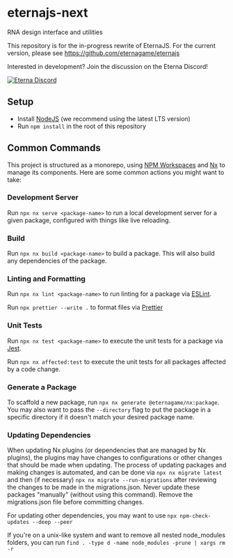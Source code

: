 # eternajs-next

RNA design interface and utilities

This repository is for the in-progress rewrite of EternaJS. For the current version, please see
https://github.com/eternagame/eternajs

Interested in development? Join the discussion on the Eterna Discord!

[![Eterna Discord](https://discord.com/api/guilds/702618517589065758/widget.png?style=banner2)](https://discord.gg/KYeTwux)

## Setup

- Install [NodeJS](https://nodejs.org/en/download/) (we recommend using the latest LTS version)
- Run `npm install` in the root of this repository

## Common Commands

This project is structured as a monorepo, using [NPM Workspaces](https://docs.npmjs.com/cli/v8/using-npm/workspaces)
and [Nx](https://nx.dev/) to manage its components. Here are some common actions you might want to take:

### Development Server

Run `npx nx serve <package-name>` to run a local development server for a given package, configured
with things like live reloading.

### Build

Run `npx nx build <package-name>` to build a package. This will also build any dependencies of the package.

### Linting and Formatting

Run `npx nx lint <package-name>` to run linting for a package via [ESLint](https://eslint.org/).

Run `npx prettier --write .` to format files via [Prettier](https://prettier.io/)

### Unit Tests

Run `npx nx test <package-name>` to execute the unit tests for a package via [Jest](https://jestjs.io/).

Run `npx nx affected:test` to execute the unit tests for all packages affected by a code change.

### Generate a Package

To scaffold a new package, run `npx nx generate @eternagame/nx:package`. You may also want to pass the
`--directory` flag to put the package in a specific directory if it doesn't match your desired package name.

### Updating Dependencies

When updating Nx plugins (or dependencies that are managed by Nx plugins), the plugins may have
changes to configurations or other changes that should be made when updating. The process of updating
packages and making changes is automated, and can be done via `npx nx migrate latest` and then (if necessary)
`npx nx migrate --run-migrations` after reviewing the changes to be made in the migrations.json. Never update these packages
"manually" (without using this command). Remove the migrations.json file before committing changes.

For updating other dependencies, you may want to use `npx npm-check-updates --deep --peer`

If you're on a unix-like system and want to remove all nested node_modules folders,
you can run `find . -type d -name node_modules -prune | xargs rm -r`
